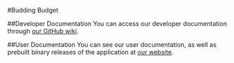 #Budding Budget

##Developer Documentation
You can access our developer documentation through [our GitHub wiki](https://github.com/ischaaf/BuddingBudget/wiki).

##User Documentation
You can see our user documentation, as well as prebuilt binary releases of the application at [our website](http://www.buddingbudget.com).